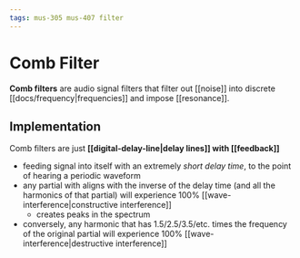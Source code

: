 ```yaml
---
tags: mus-305 mus-407 filter
---
```


# Comb Filter

**Comb filters** are audio signal filters that filter out [[noise]] into discrete [[docs/frequency|frequencies]] and impose [[resonance]].

## Implementation

Comb filters are just **[[digital-delay-line|delay lines]] with [[feedback]]**

- feeding signal into itself with an extremely _short delay time_, to the point of hearing a periodic waveform
- any partial with aligns with the inverse of the delay time (and all the harmonics of that partial) will experience 100% [[wave-interference|constructive interference]]
  - creates peaks in the spectrum
- conversely, any harmonic that has 1.5/2.5/3.5/etc. times the frequency of the original partial will experience 100% [[wave-interference|destructive interference]]
